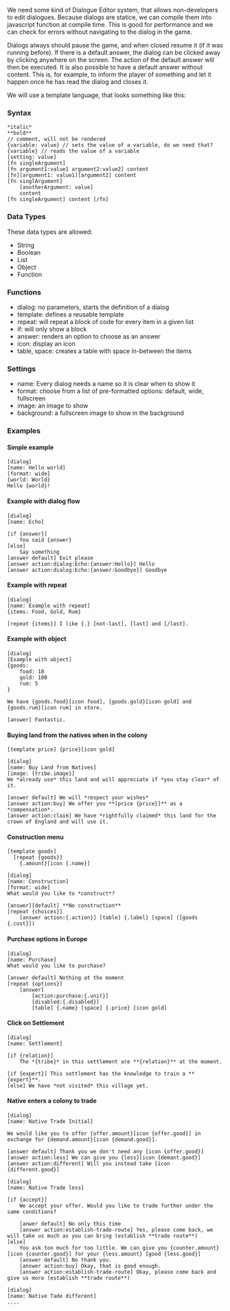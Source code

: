 We need some kind of Dialogue Editor system, that allows non-developers to edit dialogues. Because dialogs are statice, we can compile them into javascript function at compile time. This is good for performance and we can check for errors without navigating to the dialog in the game.

Dialogs always should pause the game, and when closed resume it (if it was running before).
If there is a default answer, the dialog can be clicked away by clicking anywhere on the screen.
The action of the default answer will then be executed. It is also possible to have a default answer without content. This is, for example, to inform the player of something and let it happen once he has read the dialog and closes it.

We will use a template language, that looks something like this:
### Syntax
```
*italic* 
**bold**
// comment, will not be rendered
{variable: value} // sets the value of a variable, do we need that?
{variable} // reads the value of a variable
[setting: value]
[fn singleArgument]
[fn argument1:value1 argument2:value2] content
[fn][argument1: value1][argument2] content
[fn singlArgument]
	[anotherArgument: value]
	content
[fn singleArgument] content [/fn]
```
### Data Types
These data types are allowed:
- String
- Boolean
- List
- Object
- Function
### Functions
- dialog: no parameters, starts the definition of a dialog
- template: defines a reusable template
- repeat: will repeat a block of code for every item in a given list
- if: will only show a block 
- answer: renders an option to choose as an answer
- icon: display an icon
- table, space: creates a table with space in-between the items
### Settings
- name: Every dialog needs a name so it is clear when to show it
- format: choose from a list of pre-formatted options: default, wide, fullscreen
- image: an image to show
- background: a fullscreen image to show in the background
### Examples

#### Simple example
```
[dialog]
[name: Hello world]
[format: wide]
{world: World}
Hello {world}!
```
#### Example with dialog flow
```
[dialog]
[name: Echo]

[if {answer}]
	You said {answer}
[else]
	Say something
[answer default] Exit please
[answer action:dialog:Echo:{answer:Hello}] Hello
[answer action:dialog:Echo:{answer:Goodbye}] Goodbye
```
#### Example with repeat
```
[dialog]
[name: Example with repeat]
{items: Food, Gold, Rum}

[repeat {items}] I like {.} [not-last], [last] and [/last].
```
#### Example with object
```
[dialog]
[Example with object]
{goods:
	food: 10
	gold: 100
	rum: 5
}

We have {goods.food}[icon food], {goods.gold}[icon gold] and {goods.rum}[icon rum] in store.

[answer] Fantastic.
```
#### Buying land from the natives when in the colony
```
[template price] {price}[icon gold]

[dialog]
[name: Buy Land from Natives]
[image: {tribe.image}]
We *already use* this land and will appreciate if *you stay clear* of it.

[answer default] We will *respect your wishes*
[answer action:buy] We offer you **[price {price}]** as a *compensation*.
[answer action:claim] We have *rightfully claimed* this land for the crown of England and will use it.
```
#### Construction menu
```
[template goods]
  [repeat {goods}]
    {.amount}[icon {.name}]

[dialog]
[name: Construction]
[format: wide]
What would you like to *construct*?

[answer][default] **No construction**
[repeat {choices}]
	[answer action:{.action}] [table] {.label} [space] ([goods {.cost}])
```
#### Purchase options in Europe
```
[dialog]
[name: Purchase]
What would you like to purchase?

[answer default] Nothing at the moment
[repeat {options}]
	[answer]
		[action:purchase:{.unit}]
		[disabled:{.disabled}]
		[table] {.name} [space] {.price} [icon gold]
```
#### Click on Settlement
```
[dialog]
[name: Settlement]

[if {relation}]
	The *{tribe}* in this settlement are **{relation}** at the moment.

[if {expert}] This settlement has the knowledge to train a **{expert}**.
[else] We have *not visited* this village yet.
```
#### Native enters a colony to trade
```
[dialog]
[name: Native Trade Initial]

We would like you to offer {offer.amount}[icon {offer.good}] in exchange for {demand.amount}[icon {demand.good}].

[answer default] Thank you we don't need any [icon {offer.good}]
[answer action:less] We can give you {less}[icon {demant.good}]
[answer action:different] Will you instead take [icon {different.good}]

[dialog]
[name: Native Trade less]

[if {accept}]
	We accept your offer. Would you like to trade further under the same conditions?
	
	[anwer default] No only this time
	[answer action:establish-trade-route] Yes, please come back, we will take us much as you can bring (establish **trade route**)
[else]
	You ask too much for too little. We can give you {counter.amount}[icon {counter.good}] for your {less.amount} [good {less.good}]
	[answer default] No thank you.
	[answer action:buy] Okay, that is good enough.
	[answer action:establish-trade-route] Okay, please come back and give us more (establish **trade route**)

[dialog]
[name: Native Tade different]
....

```
